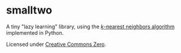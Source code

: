 # smalltwo
A tiny "lazy learning" library, using the [<i>k</i>-nearest neighbors algorithm](https://en.wikipedia.org/wiki/K-nearest_neighbors_algorithm) implemented in Python.  

Licensed under [Creative Commons Zero](https://creativecommons.org/publicdomain/zero/1.0/).
